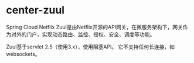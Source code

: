 # center-zuul
Spring Cloud Netflix Zuul是由Netflix开源的API网关，在微服务架构下，网关作为对外的门户，实现动态路由、监控、授权、安全、调度等功能。

Zuul基于servlet 2.5（使用3.x），使用阻塞API。 它不支持任何长连接，如websockets。